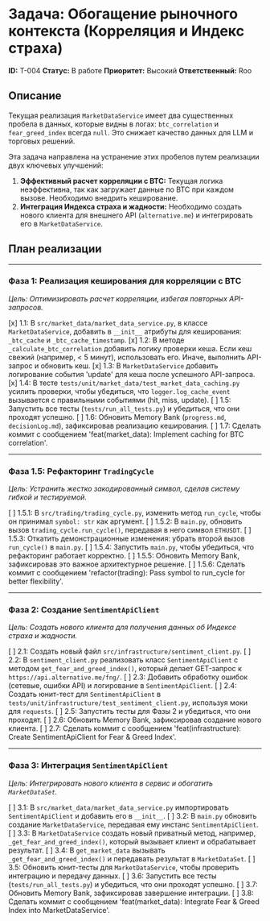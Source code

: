 # Задача: Обогащение рыночного контекста (Корреляция и Индекс страха)

**ID:** T-004
**Статус:** В работе
**Приоритет:** Высокий
**Ответственный:** Roo

## Описание
Текущая реализация `MarketDataService` имеет два существенных пробела в данных, которые видны в логах: `btc_correlation` и `fear_greed_index` всегда `null`. Это снижает качество данных для LLM и торговых решений.

Эта задача направлена на устранение этих пробелов путем реализации двух ключевых улучшений:
1.  **Эффективный расчет корреляции с BTC:** Текущая логика неэффективна, так как загружает данные по BTC при каждом вызове. Необходимо внедрить кеширование.
2.  **Интеграция Индекса страха и жадности:** Необходимо создать нового клиента для внешнего API (`alternative.me`) и интегрировать его в `MarketDataService`.

## План реализации

---
### Фаза 1: Реализация кеширования для корреляции с BTC
*Цель: Оптимизировать расчет корреляции, избегая повторных API-запросов.*

[x] 1.1: В `src/market_data/market_data_service.py`, в классе `MarketDataService`, добавить в `__init__` атрибуты для кеширования: `_btc_cache` и `_btc_cache_timestamp`.
[x] 1.2: В методе `_calculate_btc_correlation` добавить логику проверки кеша. Если кеш свежий (например, < 5 минут), использовать его. Иначе, выполнить API-запрос и обновить кеш.
[x] 1.3: В `MarketDataService` добавить логирование события 'update' для кеша после успешного API-запроса.
[x] 1.4: В тесте `tests/unit/market_data/test_market_data_caching.py` усилить проверки, чтобы убедиться, что `logger.log_cache_event` вызывается с правильными событиями (hit, miss, update).
[ ] 1.5: Запустить все тесты (`tests/run_all_tests.py`) и убедиться, что они проходят успешно.
[ ] 1.6: Обновить Memory Bank (`progress.md`, `decisionLog.md`), зафиксировав реализацию кеширования.
[ ] 1.7: Сделать коммит с сообщением 'feat(market_data): Implement caching for BTC correlation'.

---
### Фаза 1.5: Рефакторинг `TradingCycle`
*Цель: Устранить жестко закодированный символ, сделав систему гибкой и тестируемой.*

[ ] 1.5.1: В `src/trading/trading_cycle.py`, изменить метод `run_cycle`, чтобы он принимал `symbol: str` как аргумент.
[ ] 1.5.2: В `main.py`, обновить вызов `trading_cycle.run_cycle()`, передавая в него символ `ETHUSDT`.
[ ] 1.5.3: Откатить демонстрационные изменения: убрать второй вызов `run_cycle()` в `main.py`.
[ ] 1.5.4: Запустить `main.py`, чтобы убедиться, что рефакторинг работает корректно.
[ ] 1.5.5: Обновить Memory Bank, зафиксировав это важное архитектурное решение.
[ ] 1.5.6: Сделать коммит с сообщением 'refactor(trading): Pass symbol to run_cycle for better flexibility'.

---
### Фаза 2: Создание `SentimentApiClient`
*Цель: Создать нового клиента для получения данных об Индексе страха и жадности.*

[ ] 2.1: Создать новый файл `src/infrastructure/sentiment_client.py`.
[ ] 2.2: В `sentiment_client.py` реализовать класс `SentimentApiClient` с методом `get_fear_and_greed_index()`, который делает GET-запрос к `https://api.alternative.me/fng/`.
[ ] 2.3: Добавить обработку ошибок (сетевые, ошибки API) и логирование в `SentimentApiClient`.
[ ] 2.4: Создать юнит-тест для `SentimentApiClient` в `tests/unit/infrastructure/test_sentiment_client.py`, используя моки для `requests`.
[ ] 2.5: Запустить тесты для Фазы 2 и убедиться, что они проходят.
[ ] 2.6: Обновить Memory Bank, зафиксировав создание нового клиента.
[ ] 2.7: Сделать коммит с сообщением 'feat(infrastructure): Create SentimentApiClient for Fear & Greed Index'.

---
### Фаза 3: Интеграция `SentimentApiClient`
*Цель: Интегрировать нового клиента в сервис и обогатить `MarketDataSet`.*

[ ] 3.1: В `src/market_data/market_data_service.py` импортировать `SentimentApiClient` и добавить его в `__init__`.
[ ] 3.2: В `main.py` обновить создание `MarketDataService`, передавая ему инстанс `SentimentApiClient`.
[ ] 3.3: В `MarketDataService` создать новый приватный метод, например, `_get_fear_and_greed_index()`, который вызывает клиент и обрабатывает результат.
[ ] 3.4: В `get_market_data` вызывать `_get_fear_and_greed_index()` и передавать результат в `MarketDataSet`.
[ ] 3.5: Обновить юнит-тесты для `MarketDataService`, чтобы проверить интеграцию и передачу данных.
[ ] 3.6: Запустить все тесты (`tests/run_all_tests.py`) и убедиться, что они проходят успешно.
[ ] 3.7: Обновить Memory Bank, зафиксировав завершение интеграции.
[ ] 3.8: Сделать коммит с сообщением 'feat(market_data): Integrate Fear & Greed Index into MarketDataService'.